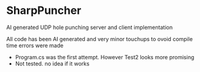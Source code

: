 # SharpPuncher
AI generated UDP hole punching server and client implementation

All code has been AI generated and very minor touchups to ovoid compile time errors were made

+ Program.cs was the first attempt. However Test2 looks more promising
+ Not tested. no idea if it works
